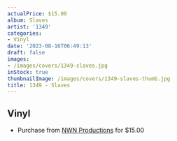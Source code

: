 ```yaml
---
actualPrice: $15.00
album: Slaves
artist: '1349'
categories:
- Vinyl
date: '2023-08-16T06:49:13'
draft: false
images:
- /images/covers/1349-slaves.jpg
inStock: true
thumbnailImage: /images/covers/1349-slaves-thumb.jpg
title: 1349 - Slaves
---
```


## Vinyl
* Purchase from [NWN Productions](http://shop.nwnprod.com/index.php?route=product/product&path=76&product_id=38434&sort=pd.name&order=ASC) for $15.00
